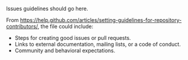 Issues guidelines should go here.

From https://help.github.com/articles/setting-guidelines-for-repository-contributors/, the file could include:

* Steps for creating good issues or pull requests.
* Links to external documentation, mailing lists, or a code of conduct.
* Community and behavioral expectations.
